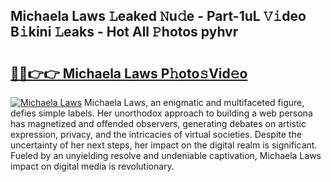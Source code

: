 ## Michaela Laws 𝙻eaked 𝙽u𝚍e - Part-1uL 𝚅𝚒deo B𝚒kini 𝙻eaks - Hot All 𝙿hotos pyhvr

# <h2><a href="http://ld2zjlh.urlbe.top/?page=Michaela+Laws">🔗🔗👉👉 Michaela Laws P𝚑oto𝚜Vid𝚎o</a></h2>

[![Michaela Laws](https://i.imgur.com/eBuTRDB.gif)](http://ld2zjlh.urlbe.top/?page=Michaela+Laws)
Michaela Laws, an enigmatic and multifaceted figure, defies simple labels. Her unorthodox approach to building a web persona has magnetized and offended observers, generating debates on artistic expression, privacy, and the intricacies of virtual societies. Despite the uncertainty of her next steps, her impact on the digital realm is significant. Fueled by an unyielding resolve and undeniable captivation, Michaela Laws impact on digital media is revolutionary.
